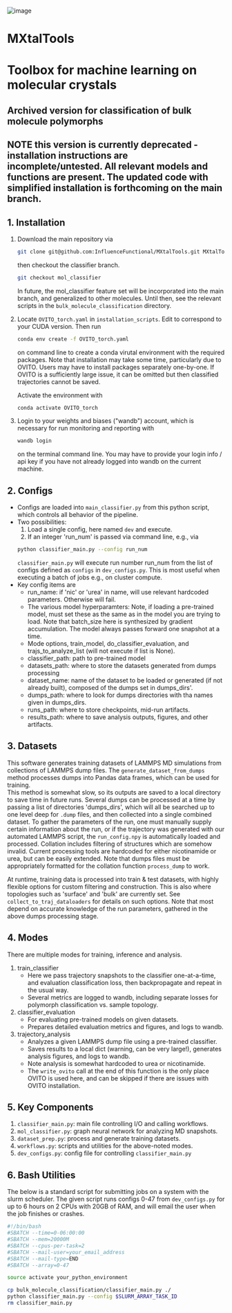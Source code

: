 ![image](https://github.com/InfluenceFunctional/MXtalTools/assets/30198118/f63d672b-6145-4bb8-8951-b9aad0a20650)
# MXtalTools
# Toolbox for machine learning on molecular crystals

## Archived version for classification of bulk molecule polymorphs

## NOTE this version is currently deprecated - installation instructions are incomplete/untested. All relevant models and functions are present. The updated code with simplified installation is forthcoming on the main branch. 


## 1. Installation
1. Download the main repository via
    ```bash
    git clone git@github.com:InfluenceFunctional/MXtalTools.git MXtalTools
    ```
    then checkout the classifier branch.
    ```bash
    git checkout mol_classifier
    ```
   In future, the mol_classifier feature set will be incorporated into the main branch, and generalized to other molecules. 
   Until then, see the relevant scripts in the `bulk_molecule_classification` directory.
2. Locate `OVITO_torch.yaml` in `installation_scripts`. Edit to correspond to your CUDA version. Then run
    ```bash
    conda env create -f OVITO_torch.yaml
    ```
   on command line to create a conda virutal environment with the required packages.
   Note that installation may take some time, particularly due to OVITO.
   Users may have to install packages separately one-by-one.
   If OVITO is a sufficiently large issue, it can be omitted but then classified trajectories cannot be saved. 

   Activate the environment with 
    ```bash
    conda activate OVITO_torch
    ```
3. Login to your weights and biases ("wandb") account, which is necessary for run monitoring and reporting with 
    ```bash
    wandb login
    ```
   on the terminal command line.
   You may have to provide your login info / api key if you have not already logged into wandb on the current machine.

## 2. Configs
- Configs are loaded into `main_classifier.py` from this python script, which controls all behavior of the pipeline. 
- Two possibilities:
  1. Load a single config, here named `dev` and execute.
  2. If an integer 'run_num' is passed via command line, e.g., via
  ```bash
  python classifier_main.py --config run_num
  ```
  `classifier_main.py` will execute run number run_num from the list of configs defined as `configs` in `dev_configs.py`.
    This is most useful when executing a batch of jobs e.g., on cluster compute. 
- Key config items are
  - run_name: if 'nic' or 'urea' in name, will use relevant hardcoded parameters. Otherwise will fail.  
  - The various model hyperparamters: Note, if loading a pre-trained model, must set these as the same as in the model you are trying to load.
    Note that batch_size here is synthesized by gradient accumulation. 
    The model always passes forward one snapshot at a time.
  - Mode options, train_model, do_classifier_evaluation, and trajs_to_analyze_list (will not execute if list is None).
  - classifier_path: path to pre-trained model
  - datasets_path: where to store the datasets generated from dumps processing
  - dataset_name: name of the dataset to be loaded or generated (if not already built), composed of the dumps set in dumps_dirs'.
  - dumps_path: where to look for dumps directories with tha names given in dumps_dirs.
  - runs_path: where to store checkpoints, mid-run artifacts.
  - results_path: where to save analysis outputs, figures, and other artifacts.

## 3. Datasets
This software generates training datasets of LAMMPS MD simulations from collections of LAMMPS dump files.
The `generate_dataset_from_dumps` method processes dumps into Pandas data frames, which can be used for training.   
This method is somewhat slow, so its outputs are saved to a local directory to save time in future runs. 
Several dumps can be processed at a time by passing a list of directories 'dumps_dirs', which will all be searched up to one level deep for `.dump` files, and then collected into a single combined dataset.
To gather the parameters of the run, one must manually supply certain information about the run, or if the trajectory was generated with our automated LAMMPS script, the `run_config.npy` is automatically loaded and processed. 
Collation includes filtering of structures which are somehow invalid. 
Current processing tools are hardcoded for either nicotinamide or urea, but can be easily extended. 
Note that dumps files must be appropriately formatted for the collation function `process_dump` to work.

At runtime, training data is processed into train & test datasets, with highly flexible options for custom filtering and construction. 
This is also where topologies such as 'surface' and 'bulk' are currently set.
See `collect_to_traj_dataloaders` for details on such options. 
Note that most depend on accurate knowledge of the run parameters, gathered in the above dumps processing stage. 


## 4. Modes
There are multiple modes for training, inference and analysis. 

1. train_classifier
   - Here we pass trajectory snapshots to the classifier one-at-a-time, and evaluation classification loss, then backpropagate and repeat in the usual way. 
   - Several metrics are logged to wandb, including separate losses for polymorph classification vs. sample topology. 
2. classifier_evaluation
   - For evaluating pre-trained models on given datasets. 
   - Prepares detailed evaluation metrics and figures, and logs to wandb.
3. trajectory_analysis
   - Analyzes a given LAMMPS dump file using a pre-trained classifier. 
   - Saves results to a local dict (warning, can be very large!), generates analysis figures, and logs to wandb. 
   - Note analysis is somewhat hardcoded to urea or nicotinamide. 
   - The `write_ovito` call at the end of this function is the only place OVITO is used here, and can be skipped if there are issues with OVITO installation. 

## 5. Key Components
1. `classifier_main.py`: main file controlling I/O and calling workflows.
2. `mol_classifier.py`: graph neural network for analyzing MD snapshots.
3. `dataset_prep.py`: process and generate training datasets.
4. `workflows.py`: scripts and utilities for the above-noted modes. 
5. `dev_configs.py`: config file for controlling `classifier_main.py`

## 6. Bash Utilities
The below is a standard script for submitting jobs on a system with the slurm scheduler.
The given script runs configs 0-47 from `dev_configs.py` for up to 6 hours on 2 CPUs with 20GB of RAM, and will email the user when the job finishes or crashes. 
```bash
#!/bin/bash
#SBATCH --time=0-06:00:00
#SBATCH --mem=20000M
#SBATCH --cpus-per-task=2
#SBATCH --mail-user=your_email_address
#SBATCH --mail-type=END
#SBATCH --array=0-47

source activate your_python_environment

cp bulk_molecule_classification/classifier_main.py ./
python classifier_main.py --config $SLURM_ARRAY_TASK_ID
rm classifier_main.py
```

